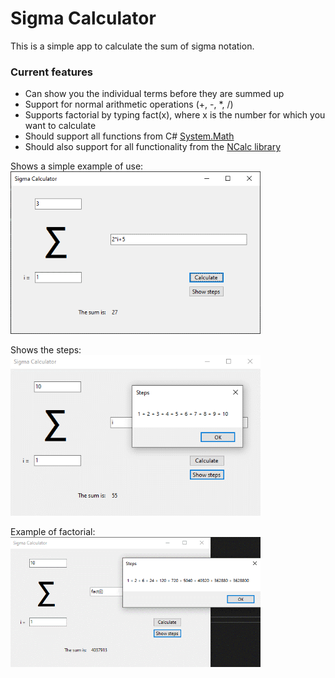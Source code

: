 # Sigma Calculator
This is a simple app to calculate the sum of sigma notation.

### Current features
- Can show you the individual terms before they are summed up
- Support for normal arithmetic operations (+, -, *, /)
- Supports factorial by typing fact(x), where x is the number for which you want to calculate
- Should support all functions from C# [System.Math](https://docs.microsoft.com/en-us/dotnet/api/system.math?view=net-5.0)
- Should also support for all functionality from the [NCalc library](https://github.com/ncalc/ncalc)

Shows a simple example of use:<br>
<img src="Images/Arithmetic.gif" title="Simple sum" width="400"/>

Shows the steps:<br>
<img src="Images/Show-steps.gif" title="Showing the steps" width="400"/>

Example of factorial:<br>
<img src="Images/Factorial.gif" title="Example of factorial" width="400"/>
